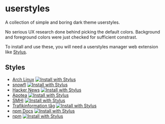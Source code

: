 # userstyles

A collection of simple and boring dark theme userstyles.

No serious UX research done behind picking the default colors. Background and foreground colors were just checked for sufficient constrast.

To install and use these, you will need a userstyles manager web extension like [Stylus](https://github.com/openstyles/stylus).

## Styles

- [Arch Linux](archlinux) [![Install with Stylus](https://img.shields.io/badge/Install%20directly%20with-Stylus-238b8b.svg)](https://github.com/aruncveli/userstyles/raw/main/archlinux/archlinux.user.styl)
- [snowfl](snowfl) [![Install with Stylus](https://img.shields.io/badge/Install%20directly%20with-Stylus-238b8b.svg)](https://github.com/aruncveli/userstyles/raw/main/snowfl/snowfl.user.styl)
- [Hacker News](hackernews) [![Install with Stylus](https://img.shields.io/badge/Install%20directly%20with-Stylus-238b8b.svg)](https://github.com/aruncveli/userstyles/raw/main/hackernews/hackernews.user.styl)
- [Apotea](apotea) [![Install with Stylus](https://img.shields.io/badge/Install%20directly%20with-Stylus-238b8b.svg)](https://github.com/aruncveli/userstyles/raw/main/apotea/apotea.user.styl)
- [SMHI](smhi) [![Install with Stylus](https://img.shields.io/badge/Install%20directly%20with-Stylus-238b8b.svg)](https://github.com/aruncveli/userstyles/raw/main/smhi/smhi.user.styl)
- [Trafikinformation tåg](trafikinformation-tåg) [![Install with Stylus](https://img.shields.io/badge/Install%20directly%20with-Stylus-238b8b.svg)](https://github.com/aruncveli/userstyles/raw/main/trafikinformation-tåg/trafikinformation-tåg.user.styl)
- [npm Docs](npm-docs) [![Install with Stylus](https://img.shields.io/badge/Install%20directly%20with-Stylus-238b8b.svg)](https://github.com/aruncveli/userstyles/raw/main/npm-docs/npm-docs.user.styl)
- [npm](npm) [![Install with Stylus](https://img.shields.io/badge/Install%20directly%20with-Stylus-238b8b.svg)](https://github.com/aruncveli/userstyles/raw/main/npm/npm.user.styl)
